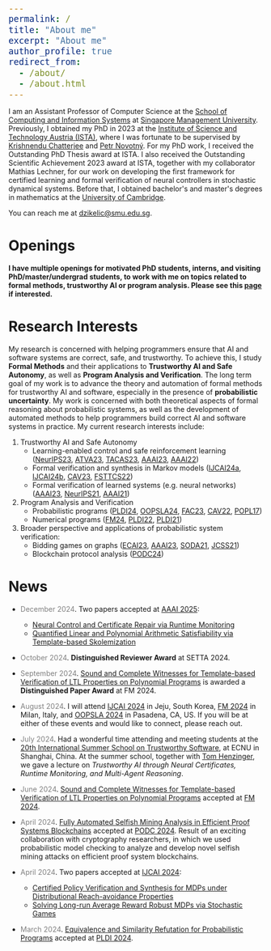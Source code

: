 ```yaml
---
permalink: /
title: "About me"
excerpt: "About me"
author_profile: true
redirect_from: 
  - /about/
  - /about.html
---
```


<style type="text/css">

body, td {
   font-size: 14px;
}
code.r{
  font-size: 20px;
}
pre {
  font-size: 20px
}
</style>

I am an Assistant Professor of Computer Science at the [School of Computing and Information Systems](https://computing.smu.edu.sg/) at [Singapore Management University](https://www.smu.edu.sg/). Previously, I obtained my PhD in 2023 at the [Institute of Science and Technology Austria (ISTA)](https://ista.ac.at/en/home/), where I was fortunate to be supervised by [Krishnendu Chatterjee](https://pub.ist.ac.at/~kchatterjee/) and [Petr Novotný](https://www.fi.muni.cz/~xnovot18/). For my PhD work, I received the Outstanding PhD Thesis award at ISTA. I also received the Outstanding Scientific Achievement 2023 award at ISTA, together with my collaborator Mathias Lechner, for our work on developing the first framework for certified learning and formal verification of neural controllers in stochastic dynamical systems. Before that, I obtained bachelor's and master's degrees in mathematics at the [University of Cambridge](https://www.cam.ac.uk/).

You can reach me at dzikelic@smu.edu.sg.

# Openings

**I have multiple openings for motivated PhD students, interns, and visiting PhD/master/undergrad students, to work with me on topics related to formal methods, trustworthy AI or program analysis. Please see this [page](https://djordjezikelic.github.io/openings/) if interested.**

<!-- **I have multiple openings for motivated PhD students to work with me on topics related to formal methods, trustworthy AI or program analysis. Please apply through our [PhD program](https://computing.smu.edu.sg/phd/online-application) and list me as a potential advisor. You are also welcome to reach out to me directly before applying. Applicants with a degree in computer science, mathematics or related fields are all welcome. I also have openings for research assistants (students at SMU), internships and visiting research students (undergraduate, master and PhD students from other institutions). If you are interested in any of the above positions, feel free to drop me an email with your CV, transcripts and a few sentences about what aspects of my work interest you.**

Singapore is a vibrant and cosmopolitan place with a thriving academic landscape. It is also a perfect place for fellow food lovers. SMU is a premier university and provides an excellent research environment with strong groups in formal methods, AI and software engineering. Doctoral positions at SMU are **fully funded**. See this [page](https://computing.smu.edu.sg/phd/admissions-fees-scholarships) for details. -->

<!--  It is ranked No. 39 globally (No. 16 in Asia) in the AI category, No. 16 globally (No. 6 in Asia) in the Software Engineering category, and No. 87 globally (No. 15 in Asia) in general "Computer Science" according to [CSRankings](https://csrankings.org/#/index?all&us).  -->

# Research Interests

My research is concerned with helping programmers ensure that AI and software systems are correct, safe, and trustworthy. To achieve this, I study **Formal Methods** and their applications to **Trustworthy AI and Safe Autonomy**, as well as **Program Analysis and Verification**. The long term goal of my work is to advance the theory and automation of formal methods for trustworthy AI and software, especially in the presence of **probabilistic uncertainty**. My work is concerned with both theoretical aspects of formal reasoning about probabilistic systems, as well as the development of automated methods to help programmers build correct AI and software systems in practice. My current research interests include:
1. Trustworthy AI and Safe Autonomy
    - Learning-enabled control and safe reinforcement learning ([NeurIPS23](https://openreview.net/forum?id=Yx8Sw2H5Q7), [ATVA23](https://link.springer.com/chapter/10.1007/978-3-031-45329-8_17), [TACAS23](https://link.springer.com/chapter/10.1007/978-3-031-30823-9_1), [AAAI23](https://ojs.aaai.org/index.php/AAAI/article/view/26407), [AAAI22](https://ojs.aaai.org/index.php/AAAI/article/view/20695))
    - Formal verification and synthesis in Markov models ([IJCAI24a](https://arxiv.org/abs/2405.04015), [IJCAI24b](https://arxiv.org/abs/2312.13912), [CAV23](https://link.springer.com/chapter/10.1007/978-3-031-37709-9_5), [FSTTCS22](https://drops.dagstuhl.de/entities/document/10.4230/LIPIcs.FSTTCS.2022.29))
    - Formal verification of learned systems (e.g. neural networks) ([AAAI23](https://ojs.aaai.org/index.php/AAAI/article/view/26747), [NeurIPS21](https://proceedings.neurips.cc/paper/2021/hash/544defa9fddff50c53b71c43e0da72be-Abstract.html), [AAAI21](https://ojs.aaai.org/index.php/AAAI/article/view/16496))
2. Program Analysis and Verification
    - Probabilistic programs ([PLDI24](https://dl.acm.org/doi/10.1145/3656462), [OOPSLA24](https://dl.acm.org/doi/abs/10.1145/3649824), [FAC23](https://dl.acm.org/doi/10.1145/3585391), [CAV22](https://link.springer.com/chapter/10.1007/978-3-031-13185-1_4), [POPL17](https://dl.acm.org/doi/10.1145/3009837.3009873))
    - Numerical programs ([FM24](https://arxiv.org/abs/2403.05386), [PLDI22](https://dl.acm.org/doi/abs/10.1145/3519939.3523435), [PLDI21](https://dl.acm.org/doi/10.1145/3453483.3454093))
3. Broader perspective and applications of probabilistic system verification:
    - Bidding games on graphs ([ECAI23](https://ebooks.iospress.nl/volumearticle/64196), [AAAI23](https://ojs.aaai.org/index.php/AAAI/article/view/25679), [SODA21](https://epubs.siam.org/doi/10.1137/1.9781611976465.38), [JCSS21](https://www.sciencedirect.com/science/article/abs/pii/S0022000021000234?via%3Dihub))
    - Blockchain protocol analysis ([PODC24](https://dl.acm.org/doi/abs/10.1145/3662158.3662769))
    
# News

* <span style="color:grey">December 2024</span>\. Two papers accepted at [AAAI 2025](https://aaai.org/conference/aaai/aaai-25/#):
	- [Neural Control and Certificate Repair via Runtime Monitoring](https://djordjezikelic.github.io/)
	- [Quantified Linear and Polynomial Arithmetic Satisfiability via Template-based Skolemization](https://djordjezikelic.github.io/)

* <span style="color:grey">October 2024</span>\. **Distinguished Reviewer Award** at SETTA 2024.

* <span style="color:grey">September 2024</span>\. [Sound and Complete Witnesses for Template-based Verification of LTL Properties on Polynomial Programs](https://arxiv.org/abs/2403.05386) is awarded a **Distinguished Paper Award** at FM 2024.

* <span style="color:grey">August 2024</span>\. I will attend [IJCAI 2024](https://ijcai24.org/) in Jeju, South Korea, [FM 2024](https://www.fm24.polimi.it/) in Milan, Italy, and [OOPSLA 2024](https://2024.splashcon.org/) in Pasadena, CA, US. If you will be at either of these events and would like to connect, please reach out.

<!--  * <span style="color:grey">July 2024</span>\. Visited [Amir Goharshady](https://amir.goharshady.com/) at HKUST and gave a talk about *Neural Controller Synthesis and Verification with Guarantees*.  -->

* <span style="color:grey">July 2024</span>\. Had a wonderful time attending and meeting students at the [20th International Summer School on Trustworthy Software](https://seisummerschool.github.io/2024/index.html#home), at ECNU in Shanghai, China. At the summer school, together with [Tom Henzinger](https://pub.ista.ac.at/~tah/), we gave a lecture on *Trustworthy AI through Neural Certificates, Runtime Monitoring, and Multi-Agent Reasoning*.

* <span style="color:grey">June 2024</span>\. [Sound and Complete Witnesses for Template-based Verification of LTL Properties on Polynomial Programs](https://arxiv.org/abs/2403.05386) accepted at [FM 2024](https://www.fm24.polimi.it/).

<!--  * <span style="color:grey">May 2024</span>\. Visited [Umang Mathur](https://www.comp.nus.edu.sg/~umathur/) at National University of Singapore and gave a talk about *A Learner-verifier Framework for Certifying Neural Controllers in Stochastic Systems*.  -->

<!--  * <span style="color:grey">May 2024</span>\. Visited [S. Akshay](https://www.cse.iitb.ac.in/~akshayss/) at IIT Bombay and gave a talk about *A Learner-verifier Framework for Certifying Neural Controllers in Stochastic Systems*.  -->

* <span style="color:grey">April 2024</span>\. [Fully Automated Selfish Mining Analysis in Efficient Proof Systems Blockchains](https://arxiv.org/abs/2405.04420) accepted at [PODC 2024](https://www.podc.org/podc2024/). Result of an exciting collaboration with cryptography researchers, in which we used probabilistic model checking to analyze and develop novel selfish mining attacks on efficient proof system blockchains.

* <span style="color:grey">April 2024</span>\. Two papers accepted at [IJCAI 2024](https://ijcai24.org/):
	- [Certified Policy Verification and Synthesis for MDPs under Distributional Reach-avoidance Properties](https://arxiv.org/abs/2405.04015)
	- [Solving Long-run Average Reward Robust MDPs via Stochastic Games](https://arxiv.org/abs/2312.13912)

* <span style="color:grey">March 2024</span>\. [Equivalence and Similarity Refutation for Probabilistic Programs](https://arxiv.org/abs/2404.03430) accepted at [PLDI 2024](https://pldi24.sigplan.org/track/pldi-2024-papers).